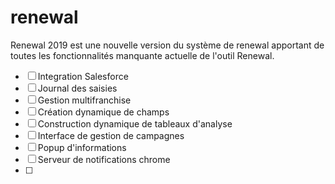 # renewal
Renewal 2019 est une nouvelle version du système de renewal apportant de toutes les fonctionnalités manquante actuelle de l'outil Renewal.

 - [ ] Integration Salesforce
 - [ ] Journal des saisies
 - [ ] Gestion multifranchise
 - [ ] Création dynamique de champs
 - [ ] Construction dynamique de tableaux d'analyse
 - [ ] Interface de gestion de campagnes
 - [ ] Popup d'informations
 - [ ] Serveur de notifications chrome
 - [ ] 

<!--stackedit_data:
eyJoaXN0b3J5IjpbMjA5MTk2NDU1NV19
-->